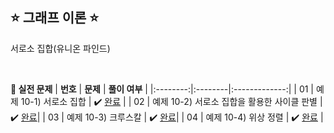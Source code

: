 ## ⭐️ 그래프 이론 ⭐️ 

서로소 집합(유니온 파인드)

<br>

**📘 실전 문제**
| **번호** | **문제** | **풀이 여부** |
|:--------:|:--------|:-------------:|
| 01 | 예제 10-1) 서로소 집합 | ✔️ [완료](https://github.com/yuuforest/Baekjoon/blob/main/%EC%9D%B4%EC%BD%94%ED%85%8C/chapter10/%EC%84%9C%EB%A1%9C%EC%86%8C%20%EC%A7%91%ED%95%A9.py) |
| 02 | 예제 10-2) 서로소 집합을 활용한 사이클 판별 | ✔️ [완료](https://github.com/yuuforest/Baekjoon/blob/main/%EC%9D%B4%EC%BD%94%ED%85%8C/chapter10/%EC%84%9C%EB%A1%9C%EC%86%8C%20%EC%A7%91%ED%95%A9%EC%9D%84%20%ED%99%9C%EC%9A%A9%ED%95%9C%20%EC%82%AC%EC%9D%B4%ED%81%B4%20%ED%8C%90%EB%B3%84.py)|
| 03 | 예제 10-3) 크루스칼 | ✔️ [완료](https://github.com/yuuforest/Baekjoon/blob/main/%EC%9D%B4%EC%BD%94%ED%85%8C/chapter10/%ED%81%AC%EB%A3%A8%EC%8A%A4%EC%B9%BC.py)|
| 04 | 예제 10-4) 위상 정렬 | ✔️ [완료](https://github.com/yuuforest/Baekjoon/blob/main/%EC%9D%B4%EC%BD%94%ED%85%8C/chapter10/%EC%9C%84%EC%83%81%20%EC%A0%95%EB%A0%AC.py) |               
<!-- | 05 | 예제 10-5) 팀 결성 | ✔️ [완료]() |
| 06 | 예제 10-6) 도시 분할 계획 | ✔️ [완료]() | -->
